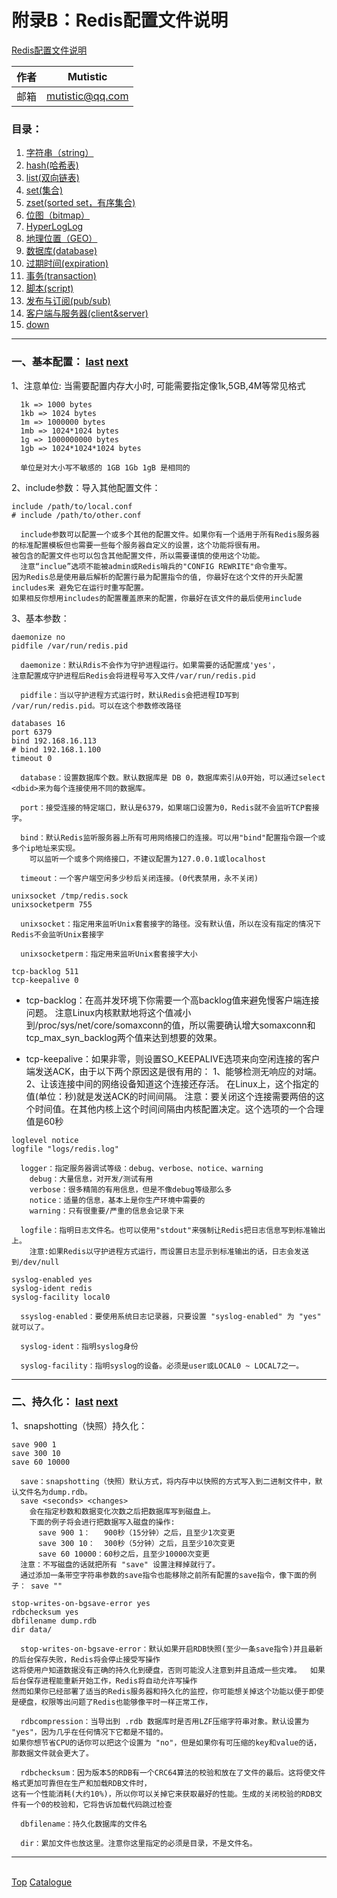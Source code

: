 # <a id="a_top">附录B：Redis配置文件说明</a>
[Redis配置文件说明](http://www.runoob.com/redis/redis-conf.html)  

|作者|Mutistic|
|---|---|
|邮箱|mutistic@qq.com|

### <a id="a_catalogue">目录</a>：
1. <a href="#a_string">字符串（string）</a>
2. <a href="#a_hash">hash(哈希表)</a>
3. <a href="#a_list">list(双向链表)</a>
4. <a href="#a_set">set(集合)</a>
5. <a href="#a_zset">zset(sorted set，有序集合)</a>
6. <a href="#a_bitmap">位图（bitmap）</a>
7. <a href="#a_log">HyperLogLog</a>
8. <a href="#a_ego">地理位置（GEO）</a>
9. <a href="#a_database">数据库(database)</a>
10. <a href="#a_expiration">过期时间(expiration)</a>
11. <a href="#a_transaction">事务(transaction)</a>
12. <a href="#a_script">脚本(script)</a>
13. <a href="#a_pub">发布与订阅(pub/sub)</a>
14. <a href="#a_client">客户端与服务器(client&server)</a>
99. <a href="#a_down">down</a>

---
### <a id="a_base">一、基本配置：</a> <a href="#a_catalogue">last</a> <a href="#a_snapshotting">next</a>
1、注意单位: 当需要配置内存大小时, 可能需要指定像1k,5GB,4M等常见格式
```
  1k => 1000 bytes
  1kb => 1024 bytes
  1m => 1000000 bytes
  1mb => 1024*1024 bytes
  1g => 1000000000 bytes
  1gb => 1024*1024*1024 bytes

  单位是对大小写不敏感的 1GB 1Gb 1gB 是相同的
```
2、include参数：导入其他配置文件：
```Properties 
include /path/to/local.conf 
# include /path/to/other.conf
```
```
  include参数可以配置一个或多个其他的配置文件。如果你有一个适用于所有Redis服务器的标准配置模板但也需要一些每个服务器自定义的设置，这个功能将很有用。
被包含的配置文件也可以包含其他配置文件，所以需要谨慎的使用这个功能。
  注意“inclue”选项不能被admin或Redis哨兵的"CONFIG REWRITE"命令重写。
因为Redis总是使用最后解析的配置行最为配置指令的值, 你最好在这个文件的开头配置includes来 避免它在运行时重写配置。 
如果相反你想用includes的配置覆盖原来的配置，你最好在该文件的最后使用include
```
3、基本参数：
```Properties
daemonize no 
pidfile /var/run/redis.pid
```
```
  daemonize：默认Rdis不会作为守护进程运行。如果需要的话配置成'yes'，
注意配置成守护进程后Redis会将进程号写入文件/var/run/redis.pid

  pidfile：当以守护进程方式运行时，默认Redis会把进程ID写到 /var/run/redis.pid。可以在这个参数修改路径
```
```Properties
databases 16
port 6379
bind 192.168.16.113 
# bind 192.168.1.100
timeout 0
```
```
  database：设置数据库个数。默认数据库是 DB 0，数据库索引从0开始，可以通过select <dbid>来为每个连接使用不同的数据库。

  port：接受连接的特定端口，默认是6379，如果端口设置为0，Redis就不会监听TCP套接字。

  bind：默认Redis监听服务器上所有可用网络接口的连接。可以用"bind"配置指令跟一个或多个ip地址来实现。
    可以监听一个或多个网络接口，不建议配置为127.0.0.1或localhost
  
  timeout：一个客户端空闲多少秒后关闭连接。(0代表禁用，永不关闭)
```
```Properties
unixsocket /tmp/redis.sock
unixsocketperm 755
```
```
  unixsocket：指定用来监听Unix套套接字的路径。没有默认值，所以在没有指定的情况下Redis不会监听Unix套接字
  
  unixsocketperm：指定用来监听Unix套套接字大小
```
```Properties
tcp-backlog 511
tcp-keepalive 0
```
- tcp-backlog：在高并发环境下你需要一个高backlog值来避免慢客户端连接问题。
    注意Linux内核默默地将这个值减小到/proc/sys/net/core/somaxconn的值，所以需要确认增大somaxconn和tcp_max_syn_backlog两个值来达到想要的效果。
 
- tcp-keepalive：如果非零，则设置SO_KEEPALIVE选项来向空闲连接的客户端发送ACK，由于以下两个原因这是很有用的：
    1、能够检测无响应的对端。
    2、让该连接中间的网络设备知道这个连接还存活。
    在Linux上，这个指定的值(单位：秒)就是发送ACK的时间间隔。
    注意：要关闭这个连接需要两倍的这个时间值。在其他内核上这个时间间隔由内核配置决定。这个选项的一个合理值是60秒
```Properties
loglevel notice
logfile "logs/redis.log"
```
```
  logger：指定服务器调试等级：debug、verbose、notice、warning
    debug：大量信息，对开发/测试有用
    verbose：很多精简的有用信息，但是不像debug等级那么多
    notice：适量的信息，基本上是你生产环境中需要的
    warning：只有很重要/严重的信息会记录下来
  
  logfile：指明日志文件名。也可以使用"stdout"来强制让Redis把日志信息写到标准输出上。
    注意:如果Redis以守护进程方式运行，而设置日志显示到标准输出的话，日志会发送到/dev/null
```
```Properties
syslog-enabled yes
syslog-ident redis
syslog-facility local0
```
```
  ssyslog-enabled：要使用系统日志记录器，只要设置 "syslog-enabled" 为 "yes" 就可以了。
  
  syslog-ident：指明syslog身份
  
  syslog-facility：指明syslog的设备。必须是user或LOCAL0 ~ LOCAL7之一。
```

---
### <a id="a_snapshotting">二、持久化：</a> <a href="#a_base">last</a> <a href="#a_hash">next</a>
1、snapshotting（快照）持久化：
```Properties
save 900 1
save 300 10
save 60 10000
```
```
  save：snapshotting（快照）默认方式，将内存中以快照的方式写入到二进制文件中，默认文件名为dump.rdb。
  save <seconds> <changes>
    会在指定秒数和数据变化次数之后把数据库写到磁盘上。
    下面的例子将会进行把数据写入磁盘的操作:
      save 900 1：   900秒（15分钟）之后，且至少1次变更
      save 300 10：  300秒（5分钟）之后，且至少10次变更
      save 60 10000：60秒之后，且至少10000次变更
  注意：不写磁盘的话就把所有 "save" 设置注释掉就行了。
  通过添加一条带空字符串参数的save指令也能移除之前所有配置的save指令，像下面的例子： save "" 
```
```Properties
stop-writes-on-bgsave-error yes
rdbchecksum yes
dbfilename dump.rdb
dir data/
```
```
  stop-writes-on-bgsave-error：默认如果开启RDB快照(至少一条save指令)并且最新的后台保存失败，Redis将会停止接受写操作
这将使用户知道数据没有正确的持久化到硬盘，否则可能没人注意到并且造成一些灾难。  如果后台保存进程能重新开始工作，Redis将自动允许写操作
然而如果你已经部署了适当的Redis服务器和持久化的监控，你可能想关掉这个功能以便于即使是硬盘，权限等出问题了Redis也能够像平时一样正常工作，

  rdbcompression：当导出到 .rdb 数据库时是否用LZF压缩字符串对象。默认设置为 "yes"，因为几乎在任何情况下它都是不错的。
如果你想节省CPU的话你可以把这个设置为 "no"，但是如果你有可压缩的key和value的话，那数据文件就会更大了。

  rdbchecksum：因为版本5的RDB有一个CRC64算法的校验和放在了文件的最后。这将使文件格式更加可靠但在生产和加载RDB文件时，
这有一个性能消耗(大约10%)，所以你可以关掉它来获取最好的性能。生成的关闭校验的RDB文件有一个0的校验和，它将告诉加载代码跳过检查

  dbfilename：持久化数据库的文件名

  dir：累加文件也放这里。注意你这里指定的必须是目录，不是文件名。
```

---
<a id="a_down"></a>  
<a href="#a_top">Top</a> 
<a href="#a_catalogue">Catalogue</a>